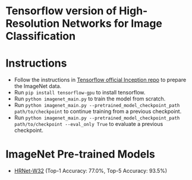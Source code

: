 # Tensorflow version of High-Resolution Networks for Image Classification

# Instructions

* Follow the instructions in [Tensorflow official Inception repo](https://github.com/tensorflow/models/blob/master/research/inception/README.md#getting-started) to prepare the ImageNet data.
* Run `pip install tensorflow-gpu` to install tensorflow.
* Run `python imagenet_main.py` to train the model from scratch.
* Run `python imagenet_main.py --pretrained_model_checkpoint_path path/to/checkpoint` to continue training from a previous checkpoint.
* Run `python imagenet_main.py --pretrained_model_checkpoint_path path/to/checkpoint --eval_only True` to evaluate a previous checkpoint.

# ImageNet Pre-trained Models

* [HRNet-W32]() (Top-1 Accuracy: 77.0%, Top-5 Accuracy: 93.5%)